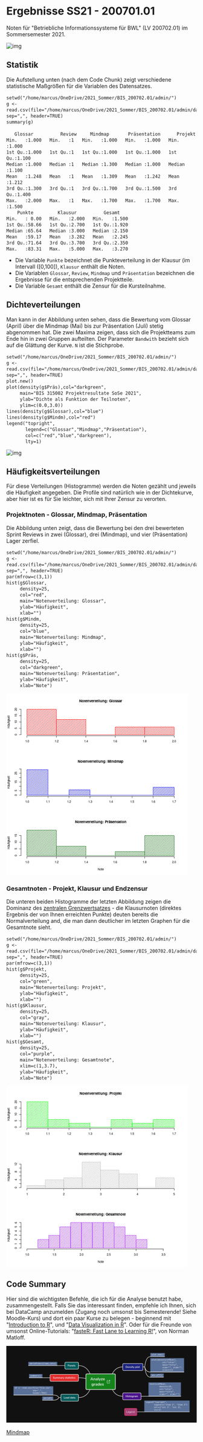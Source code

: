 
# Ergebnisse SS21 - 200701.01

Noten für "Betriebliche Informationssysteme für BWL" (LV
200702.01) im Sommersemester 2021.

![img](https://media.giphy.com/media/du3J3cXyzhj75IOgvA/giphy.gif)


## Statistik

Die Aufstellung unten (nach dem Code Chunk) zeigt verschiedene
statistische Maßgrößen für die Variablen des Datensatzes.

    setwd("/home/marcus/OneDrive/2021_Sommer/BIS_200702.01/admin/")
    g <- read.csv(file="/home/marcus/OneDrive/2021_Sommer/BIS_200702.01/admin/data/ss21_200702_01.csv", sep=",", header=TRUE)
    summary(g)

       Glossar          Review     Mindmap       Präsentation      Projekt
    Min.   :1.000   Min.   :1   Min.   :1.000   Min.   :1.000   Min.   :1.000
    1st Qu.:1.000   1st Qu.:1   1st Qu.:1.000   1st Qu.:1.000   1st Qu.:1.100
    Median :1.000   Median :1   Median :1.300   Median :1.000   Median :1.100
    Mean   :1.248   Mean   :1   Mean   :1.309   Mean   :1.242   Mean   :1.212
    3rd Qu.:1.300   3rd Qu.:1   3rd Qu.:1.700   3rd Qu.:1.500   3rd Qu.:1.400
    Max.   :2.000   Max.   :1   Max.   :1.700   Max.   :1.700   Max.   :1.500
        Punkte         Klausur          Gesamt
    Min.   : 0.00   Min.   :2.000   Min.   :1.500
    1st Qu.:58.66   1st Qu.:2.700   1st Qu.:1.920
    Median :65.64   Median :3.000   Median :2.150
    Mean   :59.17   Mean   :3.282   Mean   :2.245
    3rd Qu.:71.64   3rd Qu.:3.700   3rd Qu.:2.350
    Max.   :83.31   Max.   :5.000   Max.   :3.270

-   Die Variable `Punkte` bezeichnet die Punkteverteilung in der
    Klausur (im Intervall \([0,100]\), `Klausur` enthält die Noten.
-   Die Variablen `Glossar`, `Review`, `Mindmap` und
    `Präsentation` bezeichnen die Ergebnisse für die
    entsprechenden Projektteile.
-   Die Variable `Gesamt` enthält die Zensur für die Kursteilnahme.


## Dichteverteilungen

Man kann in der Abbildung unten sehen, dass die Bewertung vom
Glossar (April) über die Mindmap (Mai) bis zur Präsentation
(Juli) stetig abgenommen hat. Die zwei Maxima zeigen, dass sich
die Projektteams zum Ende hin in zwei Gruppen aufteilten. Der
Parameter `Bandwith` bezieht sich auf die Glättung der Kurve. `N`
ist die Stichprobe.

    setwd("/home/marcus/OneDrive/2021_Sommer/BIS_200702.01/admin/")
    g <- read.csv(file="/home/marcus/OneDrive/2021_Sommer/BIS_200702.01/admin/data/ss21_200702_01.csv", sep=",", header=TRUE)
    plot.new()
    plot(density(g$Präs),col="darkgreen",
         main="BIS 315002 Projektresultate SoSe 2021",
         ylab="Dichte als Funktion der Teilnoten",
         ylim=c(0.0,3.0))
    lines(density(g$Glossar),col="blue")
    lines(density(g$Mindm),col="red")
    legend("topright",
           legend=c("Glossar","Mindmap","Präsentation"),
           col=c("red","blue","darkgreen"),
           lty=1)

![img](https://github.com/birkenkrahe/grades/blob/main/data/grades_dichte_projekt_.png "Verteilung der Teilnoten über Projektteile hinweg")


## Häufigkeitsverteilungen

Für diese Verteilungen (Histogramme) werden die Noten gezählt und
jeweils die Häufigkeit angegeben. Die Profile sind natürlich wie
in der Dichtekurve, aber hier ist es für Sie leichter, sich mit
Ihrer Zensur zu verorten.


### Projektnoten - Glossar, Mindmap, Präsentation

Die Abbildung unten zeigt, dass die Bewertung bei den drei
bewerteten Sprint Reviews in zwei (Glossar), drei (Mindmap), und
vier (Präsentation) Lager zerfiel. 

    setwd("/home/marcus/OneDrive/2021_Sommer/BIS_200702.01/admin/")
    g <- read.csv(file="/home/marcus/OneDrive/2021_Sommer/BIS_200702.01/admin/data/ss21_200702_01.csv", sep=",", header=TRUE)
    par(mfrow=c(3,1))
    hist(g$Glossar,
         density=25,
         col="red",
         main="Notenverteilung: Glossar",
         ylab="Häufigkeit",
         xlab="")
    hist(g$Mindm,
         density=25,
         col="blue",
         main="Notenverteilung: Mindmap",
         ylab="Häufigkeit",
         xlab="")
    hist(g$Präs,
         density=25,
         col="darkgreen",
         main="Notenverteilung: Präsentation",
         ylab="Häufigkeit",
         xlab="Note")

![img](https://github.com/birkenkrahe/grades/blob/main/data/grades_hist_projekt.png "Histogramm der Noten für verschiedene Projektteile")


### Gesamtnoten - Projekt, Klausur und Endzensur

Die unteren beiden Histogramme der letzten Abbildung zeigen
die Dominanz des [zentralen Grenzwertsatzes](https://de.wikipedia.org/wiki/Zentraler_Grenzwertsatz) - die Klausurnoten
(direktes Ergebnis der von Ihnen erreichten Punkte) deuten
bereits die Normalverteilung and, die man dann deutlicher im
letzten Graphen für die Gesamtnote sieht.

    setwd("/home/marcus/OneDrive/2021_Sommer/BIS_200702.01/admin/")
    g <- read.csv(file="/home/marcus/OneDrive/2021_Sommer/BIS_200702.01/admin/data/ss21_200702_01.csv", sep=",", header=TRUE)
    par(mfrow=c(3,1))
    hist(g$Projekt,
         density=25,
         col="green",
         main="Notenverteilung: Projekt",
         ylab="Häufigkeit",
         xlab="")
    hist(g$Klausur,
         density=25,
         col="gray",
         main="Notenverteilung: Klausur",
         ylab="Häufigkeit",
         xlab="")
    hist(g$Gesamt,
         density=25,
         col="purple",
         main="Notenverteilung: Gesamtnote",
         xlim=c(1,3.7),
         ylab="Häufigkeit",
         xlab="Note")

![img](https://github.com/birkenkrahe/grades/blob/main/data/grades_hist.png "Histogramm der Noten für Projekt (50%), Klausur (50%) und Gesamtergebnis")


## Code Summary

Hier sind die wichtigsten Befehle, die ich für die Analyse
benutzt habe, zusammengestellt. Falls Sie das interessant finden,
empfehle ich Ihnen, sich bei DataCamp anzumelden (Zugang noch
umsonst bis Semesterende! Siehe Moodle-Kurs) und dort ein paar
Kurse zu belegen - beginnend mit "[Introduction to R](https://learn.datacamp.com/courses/free-introduction-to-r)", und "[Data
Visualization in R](https://learn.datacamp.com/courses/data-visualization-in-r)". Oder für die Freunde von umsonst
Online-Tutorials: "[fasteR: Fast Lane to Learning R!](https://github.com/matloff/fasteR#faster-fast-lane-to-learning-r)", von Norman
Matloff.

![img](https://github.com/birkenkrahe/grades/blob/main/data/analyze_grades.png)

[Mindmap](https://www.xmind.net/m/QtrHj6/#)

